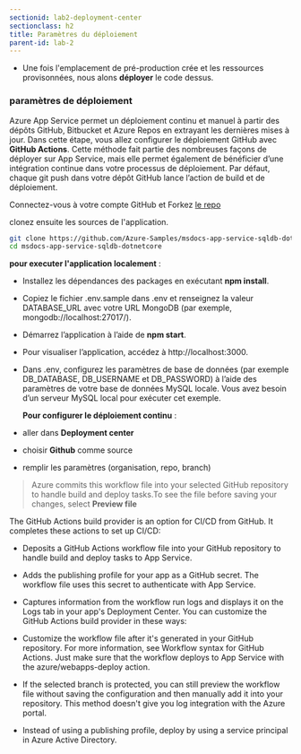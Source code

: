 ```yaml
---
sectionid: lab2-deployment-center
sectionclass: h2
title: Paramètres du déploiement 
parent-id: lab-2
---
```


- Une fois l'emplacement de pré-production crée et les ressources provisonnées, nous alons **déployer** le code dessus.

### paramètres de déploiement

Azure App Service permet un déploiement continu et manuel à partir des dépôts GitHub, Bitbucket et Azure Repos en extrayant les dernières mises à jour. Dans cette étape, vous allez configurer le déploiement GitHub avec **GitHub Actions**. Cette méthode fait partie des nombreuses façons de déployer sur App Service, mais elle permet également de bénéficier d’une intégration continue dans votre processus de déploiement. Par défaut, chaque git push dans votre dépôt GitHub lance l’action de build et de déploiement.

Connectez-vous à votre compte GitHub et Forkez [le repo](https://github.com/Azure-Samples/msdocs-app-service-sqldb-dotnetcorecontenant)

clonez ensuite les sources de l'application.

 ```bash
git clone https://github.com/Azure-Samples/msdocs-app-service-sqldb-dotnetcore.git
cd msdocs-app-service-sqldb-dotnetcore
 ```

 **pour executer l'application localement** :

- Installez les dépendances des packages en exécutant **npm install**.
- Copiez le fichier .env.sample dans .env et renseignez la valeur DATABASE_URL avec votre URL MongoDB (par exemple, mongodb://localhost:27017/).
- Démarrez l’application à l’aide de **npm start**.
- Pour visualiser l’application, accédez à http://localhost:3000.

- Dans .env, configurez les paramètres de base de données (par exemple DB_DATABASE, DB_USERNAME et DB_PASSWORD) à l’aide des paramètres de votre base de données MySQL locale. Vous avez besoin d’un serveur MySQL local pour exécuter cet exemple.

  **Pour configurer le déploiement continu** :

- aller dans **Deployment center**
- choisir **Github** comme source
- remplir les paramètres (organisation, repo, branch)
  
> Azure commits this workflow file into your selected GitHub repository to handle build and deploy tasks.To see the file before saving your changes, select **Preview file**

The GitHub Actions build provider is an option for CI/CD from GitHub. It completes these actions to set up CI/CD:

- Deposits a GitHub Actions workflow file into your GitHub repository to handle build and deploy tasks to App Service.
- Adds the publishing profile for your app as a GitHub secret. The workflow file uses this secret to authenticate with App Service.
- Captures information from the workflow run logs and displays it on the Logs tab in your app's Deployment Center.
You can customize the GitHub Actions build provider in these ways:

- Customize the workflow file after it's generated in your GitHub repository. For more information, see Workflow syntax for GitHub Actions. Just make sure that the workflow deploys to App Service with the azure/webapps-deploy action.
- If the selected branch is protected, you can still preview the workflow file without saving the configuration and then manually add it into your repository. This method doesn't give you log integration with the Azure portal.
- Instead of using a publishing profile, deploy by using a service principal in Azure Active Directory.
